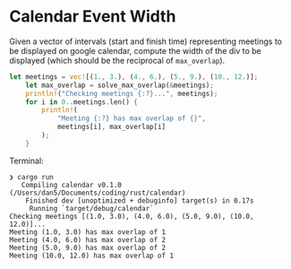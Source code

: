 # Calendar Event Width

Given a vector of intervals (start and finish time) representing meetings to be displayed on google calendar, compute the width of the div to be displayed (which should be the reciprocal of `max_overlap`).

```rust
let meetings = vec![(1., 3.), (4., 6.), (5., 9.), (10., 12.)];
    let max_overlap = solve_max_overlap(&meetings);
    println!("Checking meetings {:?}...", meetings);
    for i in 0..meetings.len() {
        println!(
            "Meeting {:?} has max overlap of {}",
            meetings[i], max_overlap[i]
        );
    }
```

Terminal:

```terminal
❯ cargo run
   Compiling calendar v0.1.0 (/Users/dan5/Documents/coding/rust/calendar)
    Finished dev [unoptimized + debuginfo] target(s) in 0.17s
     Running `target/debug/calendar`
Checking meetings [(1.0, 3.0), (4.0, 6.0), (5.0, 9.0), (10.0, 12.0)]...
Meeting (1.0, 3.0) has max overlap of 1
Meeting (4.0, 6.0) has max overlap of 2
Meeting (5.0, 9.0) has max overlap of 2
Meeting (10.0, 12.0) has max overlap of 1
```
